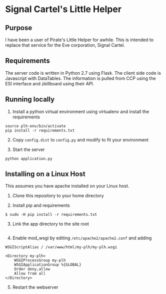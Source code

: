 # Signal Cartel's Little Helper

## Purpose

I have been a user of Pirate's Little Helper for awhile. This is
intended to replace that service for the Eve corporation, Signal Cartel.

## Requirements

The server code is written in Python 2.7 using Flask.  The client side
code is Javascript with DataTables.  The information is pulled from
CCP using the ESI interface and zkillboard using their API.

## Running locally

1. Install a python virtual environment using virtualenv and install the requirements

```virtualenv plh-env
source plh-env/bin/activate
pip install -r requirements.txt
```

2. Copy `config.dist` to `config.py` and modify to fit your environment

3. Start the server

```python application.py```

## Installing on a Linux Host

This assumes you have apache installed on your Linux host.

1. Clone this repository to your home directory

2. Install pip and requirements

```$ sudo apt-get install python-pip
$ sudo -H pip install -r requirements.txt
```
3. Link the app directory to the site root

```$ sudo ln -sT ~/flaskapp /var/www/html/my-plh
```
4. Enable mod_wsgi by editing `/etc/apache2/apache2.conf` and adding

```WSGIDaemonProcess flaskapp threads=5
WSGIScriptAlias / /var/www/html/my-plh/my-plh.wsgi

<Directory my-plh>
    WSGIProcessGroup my-plh
    WSGIApplicationGroup %{GLOBAL}
    Order deny,allow
    Allow from all
</Directory>
```
5. Restart the webserver

```$ sudo apachectl restart
```
